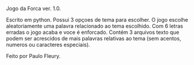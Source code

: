 Jogo da Forca ver. 1.0. 

Escrito em python.
Possui 3 opçoes de tema para escolher.
O jogo escolhe aleatoriamente uma palavra relacionado ao tema escolhido.
Com 6 letras erradas o jogo acaba e voce é enforcado.
Contém 3 arquivos texto que podem ser acrescidos de mais palavras relativas ao tema (sem acentos, numeros ou caracteres especiais).

Feito por Paulo Fleury.
